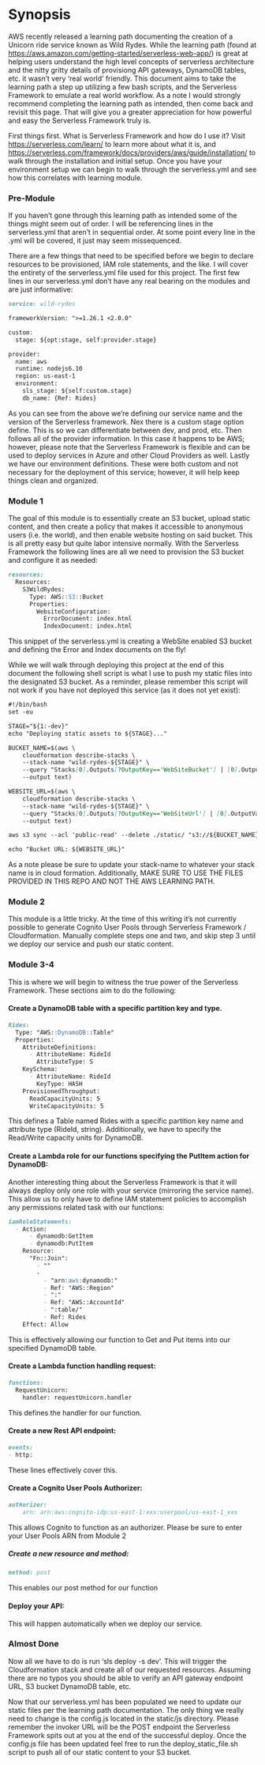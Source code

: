 # Synopsis
AWS recently released a learning path documenting the creation of a Unicorn ride service known as Wild Rydes. While the learning path (found at https://aws.amazon.com/getting-started/serverless-web-app/) is great at helping users understand the high level concepts of serverless architecture and the nitty gritty details of provisiong API gateways, DynamoDB tables, etc. it wasn’t very ‘real world’ friendly. This document aims to take the learning path a step up utilizing a few bash scripts, and the Serverless Framework to emulate a real world workflow. As a note I would strongly recommend completing the learning path as intended, then come back and revisit this page. That will give you a greater appreciation for how powerful and easy the Serverless Framework truly is.

First things first. What is Serverless Framework and how do I use it? Visit https://serverless.com/learn/ to learn more about what it is, and https://serverless.com/framework/docs/providers/aws/guide/installation/ to walk through the installation and initial setup. Once you have your environment setup we can begin to walk through the serverless.yml and see how this correlates with learning module.

### Pre-Module
If you haven’t gone through this learning path as intended some of the things might seem out of order. I will be referencing lines in the serverless.yml that aren’t in sequential order. At some point every line in the .yml will be covered, it just may seem missequenced.

There are a few things that need to be specified before we begin to declare resources to be provisioned, IAM role statements, and the like. I will cover the entirety of the serverless.yml file used for this project. The first few lines in our serverless.yml don’t have any real bearing on the modules and are just informative:

```markdown
service: wild-rydes

frameworkVersion: ">=1.26.1 <2.0.0"

custom:
  stage: ${opt:stage, self:provider.stage}

provider:
  name: aws
  runtime: nodejs6.10
  region: us-east-1
  environment:
    sls_stage: ${self:custom.stage}
    db_name: {Ref: Rides}
```

As you can see from the above we’re defining our service name and the version of the Serverless framework. Nex there is a custom stage option define. This is so we can differentiate between dev, and prod, etc. Then follows all of the provider information. In this case it happens to be AWS; however, please note that the Serverless Framework is flexible and can be used to deploy services in Azure and other Cloud Providers as well. Lastly we have our environment definitions. These were both custom and not necessary for the deployment of this service; however, it will help keep things clean and organized.

### Module 1
The goal of this module is to essentially create an S3 bucket, upload static content, and then create a policy that makes it accessible to anonymous users (i.e. the world), and then enable website hosting on said bucket. This is all pretty easy but quite labor intensive normally. With the Serverless Framework the following lines are all we need to provision the S3 bucket and configure it as needed:

```markdown
resources:
  Resources:
    S3WildRydes:
      Type: AWS::S3::Bucket
      Properties:
        WebsiteConfiguration:
          ErrorDocument: index.html
          IndexDocument: index.html
```

This snippet of the serverless.yml is creating a WebSite enabled S3 bucket and defining the Error and Index documents on the fly!

While we will walk through deploying this project at the end of this document the following shell script is what I use to push my static files into the designated S3 bucket. As a reminder, please remember this script will not work if you have not deployed this service (as it does not yet exist):

```markdown
#!/bin/bash
set -eu

STAGE="${1:-dev}"
echo "Deploying static assets to ${STAGE}..."

BUCKET_NAME=$(aws \
    cloudformation describe-stacks \
    --stack-name "wild-rydes-${STAGE}" \
    --query "Stacks[0].Outputs[?OutputKey=='WebSiteBucket'] | [0].OutputValue" \
    --output text)

WEBSITE_URL=$(aws \
    cloudformation describe-stacks \
    --stack-name "wild-rydes-${STAGE}" \
    --query "Stacks[0].Outputs[?OutputKey=='WebSiteUrl'] | [0].OutputValue" \
    --output text)

aws s3 sync --acl 'public-read' --delete ./static/ "s3://${BUCKET_NAME}/"

echo "Bucket URL: ${WEBSITE_URL}"
```

As a note please be sure to update your stack-name to whatever your stack name is in cloud formation. Additionally, MAKE SURE TO USE THE FILES PROVIDED IN THIS REPO AND NOT THE AWS LEARNING PATH.

### Module 2
This module is a little tricky. At the time of this writing it’s not currently possible to generate Cognito User Pools through Serverless Framework / Cloudformation. Manually complete steps one and two, and skip step 3 until we deploy our service and push our static content.

### Module 3-4
This is where we will begin to witness the true power of the Serverless Framework. These sections aim to do the following:

#### Create a DynamoDB table with a specific partition key and type.

```markdown
Rides:
  Type: "AWS::DynamoDB::Table"
  Properties:
    AttributeDefinitions:
      - AttributeName: RideId
        AttributeType: S
    KeySchema:
      - AttributeName: RideId
        KeyType: HASH
    ProvisionedThroughput:
      ReadCapacityUnits: 5
      WriteCapacityUnits: 5
```

This defines a Table named Rides with a specific partition key name and attribute type (RideId, string). Additionally, we have to specify the Read/Write capacity units for DynamoDB.

#### Create a Lambda role for our functions specifying the PutItem action for DynamoDB:
Another interesting thing about the Serverless Framework is that it will always deploy only one role with your service (mirroring the service name). This allow us to only have to define IAM statement policies to accomplish any permissions related task with our functions:

```markdown
iamRoleStatements:
  - Action:
      - dynamodb:GetItem
      - dynamodb:PutItem
    Resource:
      "Fn::Join":
        - ""
        -
          - "arn:aws:dynamodb:"
          - Ref: "AWS::Region"
          - ":"
          - Ref: "AWS::AccountId"
          - ":table/"
          - Ref: Rides
    Effect: Allow
```

This is effectively allowing our function to Get and Put items into our specified DynamoDB table.

#### Create a Lambda function handling request:

```markdown
functions:
  RequestUnicorn:
    handler: requestUnicorn.handler
```

This defines the handler for our function.


#### Create a new Rest API endpoint:

```markdown
events:
- http:
```

These lines effectively cover this.

#### Create a Cognito User Pools Authorizer:

```markdown
authorizer:
    arn: arn:aws:cognito-idp:us-east-1:xxx:userpool/us-east-1_xxx
```

This allows Cognito to function as an authorizer. Please be sure to enter your User Pools ARN from Module 2

##### Create a new resource and method:

```markdown
method: post
```

This enables our post method for our function

#### Deploy your API:
This will happen automatically when we deploy our service.

### Almost Done
Now all we have to do is run ‘sls deploy -s dev’. This will trigger the Cloudformation stack and create all of our requested resources. Assuming there are no typos you should be able to verify an API gateway endpoint URL, S3 bucket DynamoDB table, etc.

Now that our serverless.yml has been populated we need to update our static files per the learning path documentation. The only thing we really need to change is the config.js located in the static/js directory. Please remember the invoker URL will be the POST endpoint the Serverless Framework spits out at you at the end of the successful deploy. Once the config.js file has been updated feel free to run the deploy_static_file.sh script to push all of our static content to your S3 bucket.
